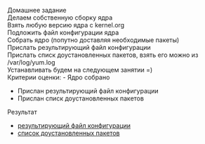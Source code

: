 Домашнее задание<br>
Делаем собственную сборку ядра<br>
Взять любую версию ядра с kernel.org<br>
Подложить файл конфигурации ядра<br>
Собрать ядро (попутно доставляя необходимые пакеты)<br>
Прислать результирующий файл конфигурации<br>
Прислать списк доустановленных пакетов, взять его можно из /var/log/yum.log<br>
Устанавливать будем на следующем занятии =)<br>
Критерии оценки: - Ядро собрано<br>
- Прислан результирующий файл конфигурации
- Прислан списк доустановленных пакетов 

Результат <br>
- [результирующий файл конфигурации](.config)<br>
- [список доустановленных пакетов](yum.log)
